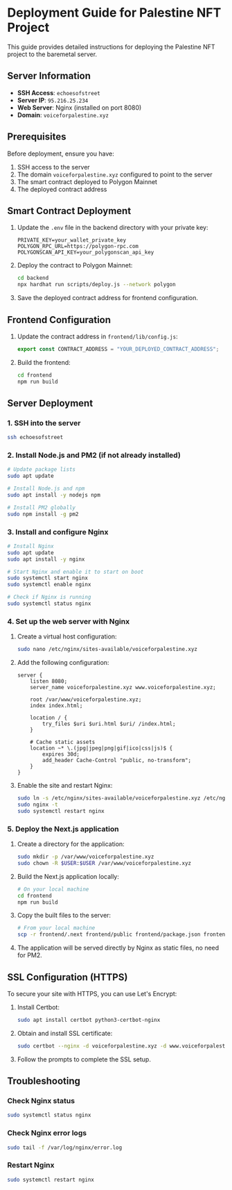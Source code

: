 # Deployment Guide for Palestine NFT Project

This guide provides detailed instructions for deploying the Palestine NFT project to the baremetal server.

## Server Information
- **SSH Access**: `echoesofstreet`
- **Server IP**: `95.216.25.234`
- **Web Server**: Nginx (installed on port 8080)
- **Domain**: `voiceforpalestine.xyz`

## Prerequisites
Before deployment, ensure you have:
1. SSH access to the server
2. The domain `voiceforpalestine.xyz` configured to point to the server
3. The smart contract deployed to Polygon Mainnet
4. The deployed contract address

## Smart Contract Deployment

1. Update the `.env` file in the backend directory with your private key:
   ```
   PRIVATE_KEY=your_wallet_private_key
   POLYGON_RPC_URL=https://polygon-rpc.com
   POLYGONSCAN_API_KEY=your_polygonscan_api_key
   ```

2. Deploy the contract to Polygon Mainnet:
   ```bash
   cd backend
   npx hardhat run scripts/deploy.js --network polygon
   ```

3. Save the deployed contract address for frontend configuration.

## Frontend Configuration

1. Update the contract address in `frontend/lib/config.js`:
   ```javascript
   export const CONTRACT_ADDRESS = "YOUR_DEPLOYED_CONTRACT_ADDRESS";
   ```

2. Build the frontend:
   ```bash
   cd frontend
   npm run build
   ```

## Server Deployment

### 1. SSH into the server
```bash
ssh echoesofstreet
```

### 2. Install Node.js and PM2 (if not already installed)
```bash
# Update package lists
sudo apt update

# Install Node.js and npm
sudo apt install -y nodejs npm

# Install PM2 globally
sudo npm install -g pm2
```

### 3. Install and configure Nginx

```bash
# Install Nginx
sudo apt update
sudo apt install -y nginx

# Start Nginx and enable it to start on boot
sudo systemctl start nginx
sudo systemctl enable nginx

# Check if Nginx is running
sudo systemctl status nginx
```

### 4. Set up the web server with Nginx

1. Create a virtual host configuration:
   ```bash
   sudo nano /etc/nginx/sites-available/voiceforpalestine.xyz
   ```

2. Add the following configuration:
   ```nginx
   server {
       listen 8080;
       server_name voiceforpalestine.xyz www.voiceforpalestine.xyz;

       root /var/www/voiceforpalestine.xyz;
       index index.html;

       location / {
           try_files $uri $uri.html $uri/ /index.html;
       }

       # Cache static assets
       location ~* \.(jpg|jpeg|png|gif|ico|css|js)$ {
           expires 30d;
           add_header Cache-Control "public, no-transform";
       }
   }
   ```

3. Enable the site and restart Nginx:
   ```bash
   sudo ln -s /etc/nginx/sites-available/voiceforpalestine.xyz /etc/nginx/sites-enabled/
   sudo nginx -t
   sudo systemctl restart nginx
   ```

### 5. Deploy the Next.js application

1. Create a directory for the application:
   ```bash
   sudo mkdir -p /var/www/voiceforpalestine.xyz
   sudo chown -R $USER:$USER /var/www/voiceforpalestine.xyz
   ```

2. Build the Next.js application locally:
   ```bash
   # On your local machine
   cd frontend
   npm run build
   ```

3. Copy the built files to the server:
   ```bash
   # From your local machine
   scp -r frontend/.next frontend/public frontend/package.json frontend/package-lock.json echoesofstreet:/var/www/voiceforpalestine.xyz/
   ```

4. The application will be served directly by Nginx as static files, no need for PM2.

## SSL Configuration (HTTPS)

To secure your site with HTTPS, you can use Let's Encrypt:

1. Install Certbot:
   ```bash
   sudo apt install certbot python3-certbot-nginx
   ```

2. Obtain and install SSL certificate:
   ```bash
   sudo certbot --nginx -d voiceforpalestine.xyz -d www.voiceforpalestine.xyz
   ```

3. Follow the prompts to complete the SSL setup.

## Troubleshooting

### Check Nginx status
```bash
sudo systemctl status nginx
```

### Check Nginx error logs
```bash
sudo tail -f /var/log/nginx/error.log
```

### Restart Nginx
```bash
sudo systemctl restart nginx
```
